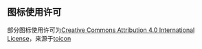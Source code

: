 ## 图标使用许可

部分图标使用许可为[Creative Commons Attribution 4.0 International License](http://creativecommons.org/licenses/by/4.0/)，来源于[toicon](https://www.toicon.com/)